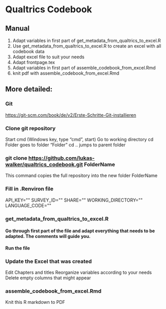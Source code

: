 # Qualtrics Codebook

## Manual

1. Adapt variables in first part of get_metadata_from_qualtrics_to_excel.R
2. Use get_metadata_from_qualtrics_to_excel.R to create an excel with all codebook data
3. Adapt excel file to suit your needs
4. Adapt frontpage.tex
5. Adapt variables in first part of assemble_codebook_from_excel.Rmd
6. knit pdf with assemble_codebook_from_excel.Rmd

## More detailed:

### Git

https://git-scm.com/book/de/v2/Erste-Schritte-Git-installieren
 
### Clone git repository

Start cmd (Windows key, type “cmd”, start)
Go to working directory
cd Folder goes to folder “Folder”
cd .. jumps to parent folder

### git clone https://github.com/lukas-walker/qualtrics_codebook.git FolderName
This command copies the full repository into the new folder FolderName

### Fill in .Renviron file
API_KEY=""
SURVEY_ID=""
SHARE=""
WORKING_DIRECTORY=""
LANGUAGE_CODE=""

### get_metadata_from_qualtrics_to_excel.R
#### Go through first part of the file and adapt everything that needs to be adapted. The comments will guide you. 
#### Run the file

### Update the Excel that was created
Edit Chapters and titles
Reorganize variables according to your needs
Delete empty columns that might appear

### assemble_codebook_from_excel.Rmd
Knit this R markdown to PDF
